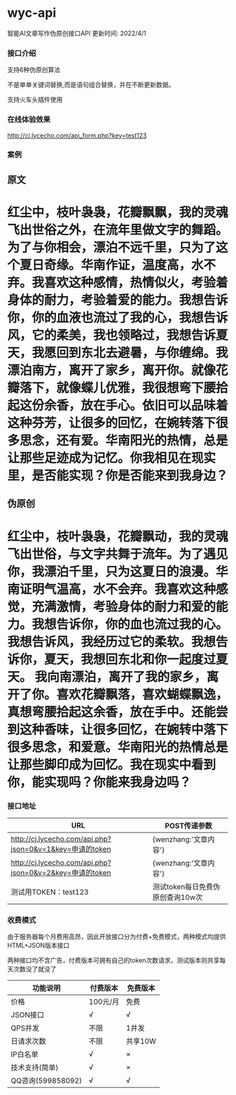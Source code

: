 # wyc-api

智能AI文章写作伪原创接口API 更新时间: 2022/4/1

### 接口介绍

支持6种伪原创算法

不是单单关键词替换,而是语句组合替换，并在不断更新数据。

支持火车头插件使用

### 在线体验效果
http://cj.lycecho.com/api_form.php?key=test123

### 案例
## 原文
# 红尘中，枝叶袅袅，花瓣飘飘，我的灵魂飞出世俗之外，在流年里做文字的舞蹈。为了与你相会，漂泊不远千里，只为了这个夏日奇缘。华南作证，温度高，水不弃。我喜欢这种感情，热情似火，考验着身体的耐力，考验着爱的能力。我想告诉你，你的血液也流过了我的心，我想告诉风，它的柔美，我也领略过，我想告诉夏天，我愿回到东北去避暑，与你缠绵。我漂泊南方，离开了家乡，离开你。就像花瓣落下，就像蝶儿优雅，我很想弯下腰拾起这份余香，放在手心。依旧可以品味着这种芬芳，让很多的回忆，在婉转落下很多思念，还有爱。华南阳光的热情，总是让那些足迹成为记忆。你我相见在现实里，是否能实现？你是否能来到我身边？

## 伪原创
# 红尘中，枝叶袅袅，花瓣飘动，我的灵魂飞出世俗，与文字共舞于流年。为了遇见你，我漂泊千里，只为这夏日的浪漫。华南证明气温高，水不会弃。我喜欢这种感觉，充满激情，考验身体的耐力和爱的能力。我想告诉你，你的血也流过我的心。我想告诉风，我经历过它的柔软。我想告诉你，夏天，我想回东北和你一起度过夏天。 我向南漂泊，离开了我的家乡，离开了你。喜欢花瓣飘落，喜欢蝴蝶飘逸，真想弯腰拾起这余香，放在手中。还能尝到这种香味，让很多回忆，在婉转中落下很多思念，和爱意。华南阳光的热情总是让那些脚印成为回忆。我在现实中看到你，能实现吗？你能来我身边吗？


### 接口地址

| URL                            | POST传递参数                    |
| ------------------------------ | --------------------------- |
| http://cj.lycecho.com/api.php?json=0&v=1&key=申请的token | {wenzhang:'文章内容'}    |
| http://cj.lycecho.com/api.php?json=0&v=2&key=申请的token | {wenzhang:'文章内容'}   | 
| 测试用TOKEN：test123           | 测试token每日免费伪原创查询10w次 | |



### 收费模式

由于服务器每个月费用高昂，因此开放接口分为付费+免费模式，两种模式均提供HTML+JSON版本接口

两种接口均不含广告，付费版本可拥有自己的token次数请求，测试版本则共享每天次数没了就没了

| 功能说明             | 付费版本 | 免费版本 |
| -------------------- | -------- | -------- |
| 价格                 | 100元/月  | 免费     |
| JSON接口             | √        | √        |
| QPS并发              | 不限     | 1并发    |
| 日请求次数           | 不限    | 共享10W      |
| IP白名单             | √        | ×        |
| 技术支持(简单)       | √        | ×        |
| QQ咨询(599858092) | √        | √        |
